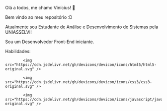 Olá a todos, me chamo Vinícius! 👋

Bem vindo ao meu repositório :D

Atualmente sou Estudante de Análise e Desenvolvimento de Sistemas pela UNIASSELVI!

Sou um Desenvolvedor Front-End iniciante.

Habilidades:

            <img src="https://cdn.jsdelivr.net/gh/devicons/devicon/icons/html5/html5-original.svg" />
            
            <img src="https://cdn.jsdelivr.net/gh/devicons/devicon/icons/css3/css3-original.svg" />
          
            <img src="https://cdn.jsdelivr.net/gh/devicons/devicon/icons/javascript/javascript-original.svg" />
          
